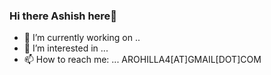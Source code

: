### Hi there Ashish here👋


- 🔭 I’m currently working on ..
- 👯 I’m interested in ...
- 📫 How to reach me: ... AROHILLA4[AT]GMAIL[DOT]COM

